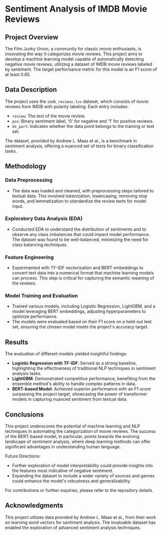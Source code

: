 # Sentiment Analysis of IMDB Movie Reviews

## Project Overview

The Film Junky Union, a community for classic movie enthusiasts, is innovating the way it categorizes movie reviews. This project aims to develop a machine learning model capable of automatically detecting negative movie reviews, utilizing a dataset of IMDB movie reviews labeled by sentiment. The target performance metric for this model is an F1 score of at least 0.85.

## Data Description

The project uses the `imdb_reviews.tsv` dataset, which consists of movie reviews from IMDB with polarity labeling. Each entry includes:
- `review`: The text of the movie review.
- `pos`: Binary sentiment label, '0' for negative and '1' for positive reviews.
- `ds_part`: Indicates whether the data point belongs to the training or test set.

The dataset, provided by Andrew L. Maas et al., is a benchmark in sentiment analysis, offering a nuanced set of texts for binary classification tasks.

## Methodology

### Data Preprocessing

- The data was loaded and cleaned, with preprocessing steps tailored to textual data. This involved tokenization, lowercasing, removing stop words, and lemmatization to standardize the review texts for model input.

### Exploratory Data Analysis (EDA)

- Conducted EDA to understand the distribution of sentiments and to observe any class imbalances that could impact model performance. The dataset was found to be well-balanced, minimizing the need for class balancing techniques.

### Feature Engineering

- Experimented with TF-IDF vectorization and BERT embeddings to convert text data into a numerical format that machine learning models can process. This step is critical for capturing the semantic meaning of the reviews.

### Model Training and Evaluation

- Trained various models, including Logistic Regression, LightGBM, and a model leveraging BERT embeddings, adjusting hyperparameters to optimize performance.
- The models were evaluated based on their F1 score on a held-out test set, ensuring the chosen model meets the project's accuracy target.

## Results

The evaluation of different models yielded insightful findings:
- **Logistic Regression with TF-IDF**: Served as a strong baseline, highlighting the effectiveness of traditional NLP techniques in sentiment analysis tasks.
- **LightGBM**: Demonstrated competitive performance, benefiting from the ensemble method's ability to handle complex patterns in data.
- **BERT-based Model**: Achieved superior performance with an F1 score surpassing the project target, showcasing the power of transformer models in capturing nuanced sentiment from textual data.

## Conclusions

This project underscores the potential of machine learning and NLP techniques in automating the categorization of movie reviews. The success of the BERT-based model, in particular, points towards the evolving landscape of sentiment analysis, where deep learning methods can offer significant advantages in understanding human language.

Future Directions:
- Further exploration of model interpretability could provide insights into the features most indicative of negative sentiment.
- Expanding the dataset to include a wider variety of sources and genres could enhance the model's robustness and generalizability.

For contributions or further inquiries, please refer to the repository details.

## Acknowledgments

This project utilizes data provided by Andrew L. Maas et al., from their work on learning word vectors for sentiment analysis. The invaluable dataset has enabled the exploration of advanced sentiment analysis techniques.

